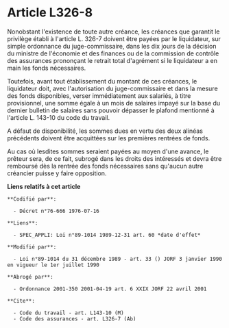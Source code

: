# Article L326-8

Nonobstant l'existence de toute autre créance, les créances que garantit le privilège établi à l'article L. 326-7 doivent
être payées par le liquidateur, sur simple ordonnance du juge-commissaire, dans les dix jours de la décision du ministre de
l'économie et des finances ou de la commission de contrôle des assurances prononçant le retrait total d'agrément si le
liquidateur a en main les fonds nécessaires.

Toutefois, avant tout établissement du montant de ces créances, le liquidateur doit, avec l'autorisation du juge-commissaire
et dans la mesure des fonds disponibles, verser immédiatement aux salariés, à titre provisionnel, une somme égale à un mois
de salaires impayé sur la base du dernier bulletin de salaires sans pouvoir dépasser le plafond mentionné à l'article L.
143-10 du code du travail.

A défaut de disponibilité, les sommes dues en vertu des deux alinéas précédents doivent être acquittées sur les premières
rentrées de fonds.

Au cas où lesdites sommes seraient payées au moyen d'une avance, le prêteur sera, de ce fait, subrogé dans les droits des
intéressés et devra être remboursé dès la rentrée des fonds nécessaires sans qu'aucun autre créancier puisse y faire
opposition.

**Liens relatifs à cet article**

	**Codifié par**:

	  - Décret n°76-666 1976-07-16

	**Liens**:

	  - SPEC_APPLI: Loi n°89-1014 1989-12-31 art. 60 *date d'effet*

	**Modifié par**:

	  - Loi n°89-1014 du 31 décembre 1989 - art. 33 () JORF 3 janvier 1990 en vigueur le 1er juillet 1990

	**Abrogé par**:

	  - Ordonnance 2001-350 2001-04-19 art. 6 XXIX JORF 22 avril 2001

	**Cite**:

	  - Code du travail - art. L143-10 (M)
	  - Code des assurances - art. L326-7 (Ab)
